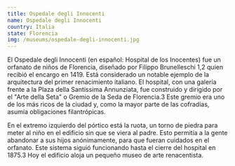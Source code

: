 ```yaml
---
title: Ospedale degli Innocenti
name: Ospedale degli Innocenti
country: Italia
state: Florencia
img: /museums/ospedale-degli-innocenti.jpg
---
```

El Ospedale degli Innocenti (en español: Hospital de los Inocentes) fue un orfanato de niños de Florencia, diseñado por Filippo Brunelleschi 1​,2​ quien recibió el encargo en 1419. Está considerado un notable ejemplo de la arquitectura del primer renacimiento italiano. El hospital, con una galería frente a la Plaza della Santissima Annunziata, fue construido y dirigido por el "Arte della Seta" o Gremio de la Seda de Florencia.3​ Este gremio era uno de los más ricos de la ciudad y, como la mayor parte de las cofradías, asumía obligaciones filantrópicas.

En el extremo izquierdo del pórtico está la ruota, un torno de piedra para meter al niño en el edificio sin que se viera al padre. Esto permitía a la gente abandonar a sus hijos anónimamente, para que fueran cuidados en el orfanato. Este sistema siguió funcionando hasta el cierre del hospital en 1875.3​ Hoy el edificio aloja un pequeño museo de arte renacentista.


